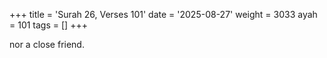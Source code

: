 +++
title = 'Surah 26, Verses 101'
date = '2025-08-27'
weight = 3033
ayah = 101
tags = []
+++

nor a close friend.